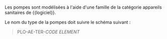 Les pompes sont modélisées à l'aide d'une famille de la catégorie appareils sanitaires de {{logiciel}}.

Le nom du type de la pompes  doit suivre le schéma suivant :

> PLO-AE-TER-_CODE ELEMENT_